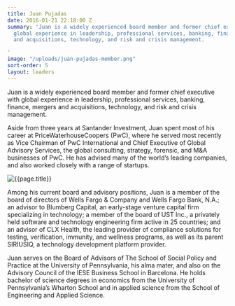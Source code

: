 ```yaml
---
title: Juan Pujadas
date: 2016-01-21 22:18:00 Z
summary: 'Juan is a widely experienced board member and former chief executive with
  global experience in leadership, professional services, banking, finance, mergers
  and acquisitions, technology, and risk and crisis management.

'
image: "/uploads/juan-pujadas-member.png"
sort-order: 5
layout: leaders
---
```


Juan is a widely experienced board member and former chief executive with global experience in leadership, professional services, banking, finance, mergers and acquisitions, technology, and risk and crisis management.

Aside from three years at Santander Investment, Juan spent most of his career at PriceWaterhouseCoopers (PwC), where he served most recently as Vice Chairman of PwC International and Chief Executive of Global Advisory Services, the global consulting, strategy, forensic, and M&A businesses of PwC. He has advised many of the world’s leading companies, and also worked closely with a range of startups.

![{{page.title}}](/uploads/juan-pujadas-member.png)

Among his current board and advisory positions, Juan is a member of the board of directors of Wells Fargo & Company and Wells Fargo Bank, N.A.; an advisor to Blumberg Capital, an early-stage venture capital firm specializing in technology; a member of the board of UST Inc., a privately held software and technology engineering firm active in 25 countries; and an advisor of CLX Health, the leading provider of compliance solutions for testing, verification,  immunity, and wellness programs, as well as its parent SIRIUSIQ, a technology development platform provider.

Juan serves on the Board of Advisors of The School of Social Policy and Practice at the University of Pennsylvania, his alma mater, and also on the Advisory Council of the IESE Business School in Barcelona. He holds bachelor of science degrees in economics from the University of Pennsylvania’s Wharton School and in applied science from the School of Engineering and Applied Science.
 
